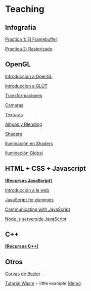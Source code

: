 # Teaching





## Infografia

[Practica 1: El Framebuffer](https://docs.google.com/presentation/d/1s6GYGHKgZ91hn6a8XPkv3iORX9BL23NzpeVXANsZWNA/edit?usp=sharing)

[Practica 2: Rasterizado](https://docs.google.com/presentation/d/1iTzp5FtVgJXNATyi_K-NM6mcfcv9XBq8VkUF6lTisgQ/edit?usp=sharing)



## OpenGL

[Introducción a OpenGL](https://docs.google.com/presentation/d/12Bo24hNneDEkTLAIaduhkRDoAzGiwUDYYK0m7b9QITg/edit#slide=id.i0)

[Introduccion a GLUT](https://docs.google.com/presentation/d/1LyBTh_nYuzgf-ePCArH3l2miXo50GFo-XWeSSf840RA/edit#slide=id.i0)

[Transformaciones](https://docs.google.com/presentation/d/1hkuYmI_CbGu3rMUuUwYOrhEJA9sLHqrVu8b0Y8tY1Sc/present?slide=id.i0)

[Camaras](https://docs.google.com/presentation/d/13crrSCPonJcxAjGaS5HJOat3MpE0lmEtqxeVr4tVLDs/present?slide=id.i0)

[Texturas](https://docs.google.com/presentation/d/1YEnS0i_7XrbaTCIGDbq9R_z8Ps7V6PtozydxTSRBtM0/edit#slide=id.i0)

[Alhpas y Blending](https://docs.google.com/presentation/d/14wCkHrq7McgTIn_j9sj-4TBiju7N-pOY1-l8YZEhKlY/present?slide=id.i0)

[Shaders](https://docs.google.com/presentation/d/1hqmh7-3YJHxMSh3HEAyryRUGEY47ybHanvx2cQF_1JQ/edit#slide=id.i0)

[Iluminación en Shaders](https://docs.google.com/presentation/d/1nU4fkAB7f1SDMb8nxgmfsosBXB8MX2Ql-OTQtUwyt0A/edit#slide=id.i0)

[Iluminación Global](https://docs.google.com/presentation/d/12XIsopmiDgQf8w1sVFoLI_tKCL4TO0_N754oWSL_yTI/present?slide=id.i0)





## HTML + CSS + Javascript

[**[Recursos JavaScript]**](http://www.dtic.upf.edu/~jagenjo/?p=514)

[Introducción a la web](https://docs.google.com/presentation/d/1j6CqGnWdBiWGyxFVLZBjIADFpv0aUj65zHpsri5bMHs/edit?usp=sharing)

[JavaScript for dummies](https://docs.google.com/presentation/d/1fEUe3UWgS-_NwaI6CkGHsIr_sld8u3_ybvVqm-tJSWg/edit?usp=sharing)

[Communicating with JavaScript](https://docs.google.com/presentation/d/1aWSQ6hiMk4gZe8w-UniaaGZfempCl9q489BnipHBOQw/edit?usp=sharing)

[Node.js serverside JavaScript](https://docs.google.com/presentation/d/1JpsklDAlFmjdgzujyu7QgslX1Kp9Sv9hfhooYn5plws/edit?usp=sharing)



## C++

[**[Recursos C++]**](http://www.dtic.upf.edu/~jagenjo/?p=78)



## Otros

[Curvas de Bezier](https://docs.google.com/presentation/d/1Ysw8TvHoFmIKTXKNpXyFjTG1thtJ1ZBK0jKAZVgzP14/edit#slide=id.i0)

[Tutorial Wasm](webgl2wasm) + little example [[demo](/apps/hellowasm)









